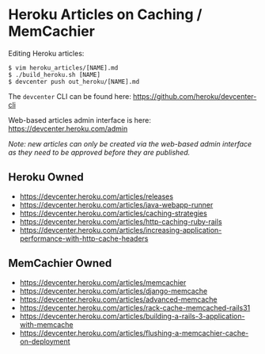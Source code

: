# Heroku Articles on Caching / MemCachier

Editing Heroku articles:

```term
$ vim heroku_articles/[NAME].md
$ ./build_heroku.sh [NAME]
$ devcenter push out_heroku/[NAME].md
```

The `devcenter` CLI can be found here: https://github.com/heroku/devcenter-cli

Web-based articles admin interface is here: https://devcenter.heroku.com/admin

_Note: new articles can only be created via the web-based admin interface as they
need to be approved before they are published._

## Heroku Owned

- https://devcenter.heroku.com/articles/releases
- https://devcenter.heroku.com/articles/java-webapp-runner
- https://devcenter.heroku.com/articles/caching-strategies
- https://devcenter.heroku.com/articles/http-caching-ruby-rails
- https://devcenter.heroku.com/articles/increasing-application-performance-with-http-cache-headers

## MemCachier Owned

- https://devcenter.heroku.com/articles/memcachier
- https://devcenter.heroku.com/articles/django-memcache
- https://devcenter.heroku.com/articles/advanced-memcache
- https://devcenter.heroku.com/articles/rack-cache-memcached-rails31
- https://devcenter.heroku.com/articles/building-a-rails-3-application-with-memcache
- https://devcenter.heroku.com/articles/flushing-a-memcachier-cache-on-deployment
